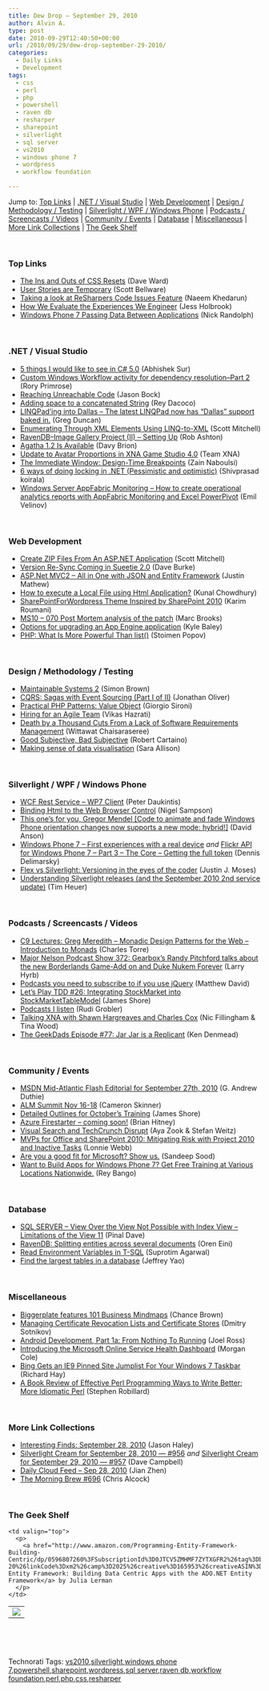 ```yaml
---
title: Dew Drop – September 29, 2010
author: Alvin A.
type: post
date: 2010-09-29T12:40:50+00:00
url: /2010/09/29/dew-drop-september-29-2010/
categories:
  - Daily Links
  - Development
tags:
  - css
  - perl
  - php
  - powershell
  - raven db
  - resharper
  - sharepoint
  - silverlight
  - sql server
  - vs2010
  - windows phone 7
  - wordpress
  - workflow foundation

---
```

Jump to: [Top Links][1] | [.NET / Visual Studio][2] | [Web Development][3] | [Design / Methodology / Testing][4] | [Silverlight / WPF / Windows Phone][5] | [Podcasts / Screencasts / Videos][6] | [Community / Events][7] | [Database][8] | [Miscellaneous][9] | [More Link Collections][10] | [The Geek Shelf][11] 

&#160;

### <a name="top"></a>Top Links

  * [The Ins and Outs of CSS Resets][12] (Dave Ward)
  * [User Stories are Temporary][13] (Scott Bellware)
  * [Taking a look at ReSharpers Code Issues Feature][14] (Naeem Khedarun)
  * [How We Evaluate the Experiences We Engineer][15] (Jess Holbrook)
  * <a href="http://feedproxy.google.com/~r/NicksNetTravels/~3/fN1kkJHNeX4/post.aspx" target="_blank">Windows Phone 7 Passing Data Between Applications</a> (Nick Randolph)

&#160;

### <a name="dotnet"></a>.NET / Visual Studio

  * [5 things I would like to see in C# 5.0][16] (Abhishek Sur)
  * [Custom Windows Workflow activity for dependency resolution–Part 2][17] (Rory Primrose)
  * [Reaching Unreachable Code][18] (Jason Bock)
  * [Adding space to a concatenated String][19] (Rey Dacoco)
  * [LINQPad’ing into Dallas &#8211; The latest LINQPad now has “Dallas” support baked in.][20] (Greg Duncan)
  * [Enumerating Through XML Elements Using LINQ-to-XML][21] (Scott Mitchell)
  * [RavenDB–Image Gallery Project (II) &#8211; Setting Up][22] (Rob Ashton)
  * [Agatha 1.2 Is Available][23] (Davy Brion)
  * [Update to Avatar Proportions in XNA Game Studio 4.0][24] (Team XNA)
  * [The Immediate Window: Design-Time Breakpoints][25] (Zain Naboulsi)
  * [6 ways of doing locking in .NET (Pessimistic and optimistic)][26] (Shivprasad koirala)
  * [Windows Server AppFabric Monitoring &#8211; How to create operational analytics reports with AppFabric Monitoring and Excel PowerPivot][27] (Emil Velinov)

&#160;

### <a name="web"></a>Web Development

  * [Create ZIP Files From An ASP.NET Application][28] (Scott Mitchell)
  * [Version Re-Sync Coming in Sueetie 2.0][29] (Dave Burke)
  * [ASP.Net MVC2 &#8211; All in One with JSON and Entity Framework][30] (Justin Mathew)
  * [How to execute a Local File using Html Application?][31] (Kunal Chowdhury)
  * <a href="http://wordpress.org/extend/themes/sharepointforwordpress" target="_blank">SharePointForWordpress Theme Inspired by SharePoint 2010</a> (Karim Roumani)
  * [MS10 &#8211; 070 Post Mortem analysis of the patch][32] (Marc Brooks)
  * [Options for upgrading an App Engine application][33] (Kyle Baley)
  * <a href="http://feeds.dzone.com/~r/zones/css/~3/wbuJl5S_9w0/php-what-more-powerful-list" target="_blank">PHP: What Is More Powerful Than list()</a> (Stoimen Popov)

&#160;

### <a name="design"></a>Design / Methodology / Testing

  * [Maintainable Systems 2][34] (Simon Brown)
  * [CQRS: Sagas with Event Sourcing (Part I of II)][35] (Jonathan Oliver)
  * [Practical PHP Patterns: Value Object][36] (Giorgio Sironi)
  * [Hiring for an Agile Team][37] (Vikas Hazrati)
  * [Death by a Thousand Cuts From a Lack of Software Requirements Management][38] (Wittawat Chaisaraseree)
  * [Good Subjective, Bad Subjective][39] (Robert Cartaino)
  * [Making sense of data visualisation][40] (Sara Allison)

&#160;

### <a name="silverlight"></a>Silverlight / WPF / Windows Phone

  * [WCF Rest Service &#8211; WP7 Client][41] (Peter Daukintis)
  * [Binding Html to the Web Browser Control][42] (Nigel Sampson)
  * [This one&#8217;s for you, Gregor Mendel [Code to animate and fade Windows Phone orientation changes now supports a new mode: hybrid!]][43] (David Anson)
  * [Windows Phone 7 – First experiences with a real device][44] _and_ [Flickr API for Windows Phone 7 – Part 3 – The Core – Getting the full token][45] (Dennis Delimarsky)
  * [Flex vs Silverlight: Versioning in the eyes of the coder][46] (Justin J. Moses)
  * [Understanding Silverlight releases (and the September 2010 2nd service update)][47] (Tim Heuer)

&#160;

### <a name="podcasts"></a>Podcasts / Screencasts / Videos

  * [C9 Lectures: Greg Meredith &#8211; Monadic Design Patterns for the Web &#8211; Introduction to Monads][48] (Charles Torre)
  * <a href="http://feedproxy.google.com/~r/MajorNelsonblogcast/~3/hXDKYuGYB2c/show-372-gearbox-s-randy-pitchford-talks-about-the-new-borderlands-game-add-on-and-duke-nukem-forever.aspx" target="_blank">Major Nelson Podcast Show 372: Gearbox’s Randy Pitchford talks about the new Borderlands Game-Add on and Duke Nukem Forever</a> (Larry Hyrb)
  * [Podcasts you need to subscribe to if you use jQuery][49] (Matthew David)
  * [Let&#8217;s Play TDD #26: Integrating StockMarket into StockMarketTableModel][50] (James Shore)
  * [Podcasts I listen][51] (Rudi Grobler)
  * [Talking XNA with Shawn Hargreaves and Charles Cox][52] (Nic Fillingham & Tina Wood)
  * [The GeekDads Episode #77: Jar Jar is a Replicant][53] (Ken Denmead)

&#160;

### <a name="events"></a>Community / Events

  * [MSDN Mid-Atlantic Flash Editorial for September 27th, 2010][54] (G. Andrew Duthie)
  * [ALM Summit Nov 16-18][55] (Cameron Skinner)
  * [Detailed Outlines for October&#8217;s Training][56] (James Shore)
  * [Azure Firestarter – coming soon!][57] (Brian Hitney)
  * [Visual Search and TechCrunch Disrupt][58] (Aya Zook & Stefan Weitz)
  * [MVPs for Office and SharePoint 2010: Mitigating Risk with Project 2010 and Inactive Tasks][59] (Lonnie Webb)
  * [Are you a good fit for Microsoft? Show us.][60] (Sandeep Sood)
  * [Want to Build Apps for Windows Phone 7? Get Free Training at Various Locations Nationwide.][61] (Rey Bango)

&#160;

### <a name="db"></a>Database

  * [SQL SERVER – View Over the View Not Possible with Index View – Limitations of the View 11][62] (Pinal Dave)
  * [RavenDB: Splitting entities across several documents][63] (Oren Eini)
  * [Read Environment Variables in T-SQL][64] (Suprotim Agarwal)
  * [Find the largest tables in a database][65] (Jeffrey Yao)

&#160;

### <a name="misc"></a>Miscellaneous

  * [Biggerplate features 101 Business Mindmaps][66] (Chance Brown)
  * [Managing Certificate Revocation Lists and Certificate Stores][67] (Dmitry Sotnikov)
  * [Android Development, Part 1a: From Nothing To Running][68] (Joel Ross)
  * [Introducing the Microsoft Online Service Health Dashboard][69] (Morgan Cole)
  * [Bing Gets an IE9 Pinned Site Jumplist For Your Windows 7 Taskbar][70] (Richard Hay)
  * [A Book Review of Effective Perl Programming Ways to Write Better; More Idiomatic Perl][71] (Stephen Robillard)

&#160;

### <a name="links"></a>More Link Collections

  * [Interesting Finds: September 28, 2010][72] (Jason Haley)
  * [Silverlight Cream for September 28, 2010 &#8212; #956][73] _and_&#160;<a href="http://geekswithblogs.net/WynApseTechnicalMusings/archive/2010/09/29/142028.aspx" target="_blank">Silverlight Cream for September 29, 2010 &#8212; #957</a> (Dave Campbell)
  * [Daily Cloud Feed &#8211; Sep 28, 2010][74] (Jian Zhen)
  * [The Morning Brew #696][75] (Chris Alcock)

&#160;

### <a name="shelf"></a>The Geek Shelf

<table border="0" cellspacing="0" cellpadding="0">
  <tr>
    <td>
      <img data-recalc-dims="1" decoding="async" src="https://i0.wp.com/ecx.images-amazon.com/images/I/51iPtSqC7lL._SL160_.jpg?w=660" />
    </td>
    
    <td valign="top">
      <p>
        <a href="http://www.amazon.com/Programming-Entity-Framework-Building-Centric/dp/0596807260%3FSubscriptionId%3D0JTCV5ZMHMF7ZYTXGFR2%26tag%3Dbrdicr-20%26linkCode%3Dxm2%26camp%3D2025%26creative%3D165953%26creativeASIN%3D0596807260">Programming Entity Framework: Building Data Centric Apps with the ADO.NET Entity Framework</a> by Julia Lerman
      </p>
    </td>
  </tr>
</table>

&#160;

<div style="padding-bottom: 0px; margin: 0px; padding-left: 0px; padding-right: 0px; display: inline; float: none; padding-top: 0px" id="scid:C16BAC14-9A3D-4c50-9394-FBFEF7A93539:e19a50d6-21ad-4cc9-af59-7a7cb84d5d09" class="wlWriterEditableSmartContent">
  <!--dotnetkickit-->
</div>

&#160;

<div style="padding-bottom: 0px; margin: 0px; padding-left: 0px; padding-right: 0px; display: inline; float: none; padding-top: 0px" id="scid:0767317B-992E-4b12-91E0-4F059A8CECA8:95ea5db1-0232-4d0b-8f12-468942f0799c" class="wlWriterEditableSmartContent">
  Technorati Tags: <a href="http://technorati.com/tags/vs2010" rel="tag">vs2010</a>,<a href="http://technorati.com/tags/silverlight" rel="tag">silverlight</a>,<a href="http://technorati.com/tags/windows+phone+7" rel="tag">windows phone 7</a>,<a href="http://technorati.com/tags/powershell" rel="tag">powershell</a>,<a href="http://technorati.com/tags/sharepoint" rel="tag">sharepoint</a>,<a href="http://technorati.com/tags/wordpress" rel="tag">wordpress</a>,<a href="http://technorati.com/tags/sql+server" rel="tag">sql server</a>,<a href="http://technorati.com/tags/raven+db" rel="tag">raven db</a>,<a href="http://technorati.com/tags/workflow+foundation" rel="tag">workflow foundation</a>,<a href="http://technorati.com/tags/perl" rel="tag">perl</a>,<a href="http://technorati.com/tags/php" rel="tag">php</a>,<a href="http://technorati.com/tags/css" rel="tag">css</a>,<a href="http://technorati.com/tags/resharper" rel="tag">resharper</a>
</div>

 [1]: https://morningdew-bpc6g3a0fgaxdxcu.eastus2-01.azurewebsites.net/#top
 [2]: https://morningdew-bpc6g3a0fgaxdxcu.eastus2-01.azurewebsites.net/#dotnet
 [3]: https://morningdew-bpc6g3a0fgaxdxcu.eastus2-01.azurewebsites.net/#web
 [4]: https://morningdew-bpc6g3a0fgaxdxcu.eastus2-01.azurewebsites.net/#design
 [5]: https://morningdew-bpc6g3a0fgaxdxcu.eastus2-01.azurewebsites.net/#silverlight
 [6]: https://morningdew-bpc6g3a0fgaxdxcu.eastus2-01.azurewebsites.net/#podcasts
 [7]: https://morningdew-bpc6g3a0fgaxdxcu.eastus2-01.azurewebsites.net/#events
 [8]: https://morningdew-bpc6g3a0fgaxdxcu.eastus2-01.azurewebsites.net/#db
 [9]: https://morningdew-bpc6g3a0fgaxdxcu.eastus2-01.azurewebsites.net/#misc
 [10]: https://morningdew-bpc6g3a0fgaxdxcu.eastus2-01.azurewebsites.net/#links
 [11]: https://morningdew-bpc6g3a0fgaxdxcu.eastus2-01.azurewebsites.net/#shelf
 [12]: http://services.social.microsoft.com/feeds/FeedItem?feedId=36e7d554-fe7f-4770-acb3-ff91a721be92&itemId=37ea3a15-b15f-48fa-9b63-2898c5fc10e9&title=The+Ins+and+Outs+of+CSS+Resets&uri=http%3a%2f%2fmsdn.microsoft.com%2fscriptjunkie%2fgg257960.aspx&k=apgwQA0FgHyiRrnBUkK2N%2fR2jLdqEPUBtJon395T%2btA%3d
 [13]: http://feedproxy.google.com/~r/sbellware/~3/7zP3gI6GUYY/user-stories-are-temporary.html
 [14]: http://sharpfellows.com/post.aspx?id=50ef3b9a-5d17-4fc1-877c-ae317e82dda2
 [15]: http://blogs.msdn.com/b/ie/archive/2010/09/28/how-we-evaluate-the-experiences-we-engineer.aspx
 [16]: http://feedproxy.google.com/~r/abhisheksur/WTgI/~3/eCX0kEiZ3fc/5-things-i-would-like-to-see-in-c-50.html
 [17]: http://feedproxy.google.com/~r/RoryPrimrose/~3/u_B9uvilyXk/post.aspx
 [18]: http://www.jasonbock.net/JB/Default.aspx?blog=entry.684fe60f3a3d4c1f90fda3aaf1dc520a
 [19]: http://www.aprogguide.co.cc/2010/09/adding-space-to-concatenated-string.html
 [20]: http://coolthingoftheday.blogspot.com/2010/09/linqpading-into-dallas-latest-linqpad.html
 [21]: http://feedproxy.google.com/~r/ScottOnWriting/~3/k3UIDMEVRUs/enumerating-through-xml-elements-using-linq-to-xml.aspx
 [22]: http://feedproxy.google.com/~r/RobAshton/~3/islvJ12gC2Q/ravendb-image-gallery-project-ii-setting-up.aspx
 [23]: http://feedproxy.google.com/~r/davybrion/~3/xhPpVvl2Wv4/
 [24]: http://blogs.msdn.com/b/xna/archive/2010/09/28/update-to-avatar-proportions-in-xna-game-studio-4-0.aspx
 [25]: http://feedproxy.google.com/~r/zainnab/~3/LL3Y2zr4uNc/the-immediate-window-design-time-breakpoints-vstiptool0096.aspx
 [26]: http://www.codeproject.com/KB/aspnet/6WaysLocking.aspx
 [27]: http://blogs.msdn.com/b/appfabriccat/archive/2010/09/28/windows-server-appfabric-monitoring-how-to-create-operational-analytics-reports-with-appfabric-monitoring-and-excel-powerpivot.aspx
 [28]: http://www.4guysfromrolla.com/articles/092910-1.aspx
 [29]: http://feedproxy.google.com/~r/DaveBurke/~3/prOdvjgkRSw/post.aspx
 [30]: http://www.codeproject.com/KB/aspnet/ASP_NET_MVC2.aspx
 [31]: http://feedproxy.google.com/~r/kunal2383/~3/D3ndjAFXGn4/how-to-execute-local-file-using-html.html
 [32]: http://feedproxy.google.com/~r/MarcsMusings/~3/zxLuRB3a_TM/ms10-070-post-mortem-analysis-of-patch.html
 [33]: http://codebetter.com/blogs/kyle.baley/archive/2010/09/28/options-for-upgrading-an-app-engine-application.aspx
 [34]: http://www.codingthearchitecture.com/2010/09/29/maintainable_systems_2.html
 [35]: http://feedproxy.google.com/~r/joliver/~3/szY8ji-w3cw/cqrs-sagas-with-event-sourcing-part-i.html
 [36]: http://feeds.dzone.com/~r/zones/css/~3/x3ufFRGjMss/practical-php-patterns-value
 [37]: http://www.infoq.com/news/2010/09/hiring-for-agile-team
 [38]: http://feeds.dzone.com/~r/zones/agile/~3/acpArAz46ws/death-thousand-cuts-lack
 [39]: http://blog.stackoverflow.com/2010/09/good-subjective-bad-subjective/
 [40]: http://feedproxy.google.com/~r/ubelly/~3/kzq8aQ5zrzY/
 [41]: http://babaandthepigman.spaces.live.com/Blog/cns!4F1B7368284539E5!309.entry
 [42]: http://compiledexperience.com/blog/posts/Binding-Html-to-the-Web-Browser-Control
 [43]: http://blogs.msdn.com/b/delay/archive/2010/09/28/this-one-s-for-you-gregor-mendel-code-to-animate-and-fade-windows-phone-orientation-changes-now-supports-a-new-mode-hybrid.aspx
 [44]: http://dennisdel.com/?p=378
 [45]: http://feeds.dzone.com/~r/zones/dotnet/~3/BFYWNfr_wN0/flickr-api-windows-phone-7-%E2%80%93-1
 [46]: http://feeds.oreilly.com/~r/oreilly/news/~3/XUuTxPH-Euo/flex-vs-silverlight-versioning.html
 [47]: http://feeds.timheuer.com/~r/timheuer/~3/Godzqn2xDa4/keeping-your-silverlight-dev-environment-stable-through-service-releases.aspx
 [48]: http://channel9.msdn.com/Blogs/Charles/C9-Lectures-Greg-Meredith-Monadic-Design-Patterns-for-the-Web-Introduction-to-Monads
 [49]: http://feeds.oreilly.com/~r/oreilly/news/~3/bFcfD8tMCq0/podcasts-you-need-to-subscribe.html
 [50]: http://jamesshore.com/Blog/Lets-Play/Episode-26.html
 [51]: http://feedproxy.google.com/~r/RudiGroblerInTheCloud/~3/Bnh-9lJsqpE/podcasts-i-listen
 [52]: http://channel9.msdn.com/posts/Talking-XNA-with-Shawn-Hargreaves-and-Charles-Cox
 [53]: http://feeds.wired.com/~r/wiredgeekdad/~3/ZY5IebtaBqA/
 [54]: http://blogs.msdn.com/b/gduthie/archive/2010/09/28/msdn-mid-atlantic-flash-editorial-for-september-27th-2010.aspx
 [55]: http://blogs.msdn.com/b/camerons/archive/2010/09/28/alm-summit-nov-16-18.aspx
 [56]: http://jamesshore.com/Blog/Detailed-Outlines-for-Octobers-Training.html
 [57]: http://feedproxy.google.com/~r/structuretoobig/~3/-JsOiA1aRsM/post.aspx
 [58]: http://www.bing.com/community/blogs/search/archive/2010/09/28/visual-search-and-techcrunch-disrupt.aspx
 [59]: http://blogs.msdn.com/b/mvpawardprogram/archive/2010/09/28/mvps-for-office-and-sharepoint-2010-mitigating-risk-with-project-2010-and-inactive-tasks.aspx
 [60]: http://microsoftjobsblog.com/blog/three-ps-of-microsoft-part-1/
 [61]: http://feedproxy.google.com/~r/reybango/zSyW/~3/oS39sdranxE/
 [62]: http://blog.sqlauthority.com/2010/09/29/sql-server-view-over-the-view-not-possible-with-index-view-limitations-of-the-view-11/
 [63]: http://feedproxy.google.com/~r/AyendeRahien/~3/WRN9cPQuWjI/ravendb-splitting-entities-across-several-documents.aspx
 [64]: http://feedproxy.google.com/~r/sqlservercurry/blog/~3/JHFiqub5ujA/read-environment-variables-in-t-sql.html
 [65]: http://www.sqlservercentral.com/blogs/jeffrey_yao/archive/2010/09/28/find-the-largest-tables-in-a-database.aspx
 [66]: http://feedproxy.google.com/~r/TheMindmapBlog/~3/J5mve4oOyKE/
 [67]: http://dmitrysotnikov.wordpress.com/2010/09/29/managing-certificate-revocation-lists-and-certificate-stores
 [68]: http://feeds.rosscode.com/~r/Rosscode/~3/6FT1vU156w4/index.php
 [69]: http://blogs.technet.com/b/msonline/archive/2010/09/27/introducing-the-microsoft-online-service-health-dashboard.aspx
 [70]: http://www.windowsobserver.com/2010/09/28/bing-gets-an-ie9-pinned-site-jumplist-for-your-windows-7-taskbar/
 [71]: http://feeds.dzone.com/~r/zones/books/~3/hjkRhTOfGgM/book-review-effective-perl
 [72]: http://jasonhaley.com/blog/post.aspx?id=e39b719d-dd05-40fa-a504-7fe0add4edab
 [73]: http://geekswithblogs.net/WynApseTechnicalMusings/archive/2010/09/27/142011.aspx
 [74]: http://feedproxy.google.com/~r/onsaas/~3/mDBhw10u9EY/
 [75]: http://feedproxy.google.com/~r/ReflectivePerspective/~3/yck7DznuFvc/